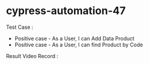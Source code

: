 # cypress-automation-47
Test Case :

- Positive case - As a User, I can Add Data Product
- Positive case - As a User, I can find Product by Code

Result Video Record :